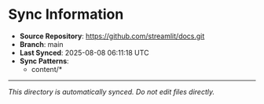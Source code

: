 # Sync Information

- **Source Repository**: https://github.com/streamlit/docs.git
- **Branch**: main
- **Last Synced**: 2025-08-08 06:11:18 UTC
- **Sync Patterns**:
  - content/*

---
*This directory is automatically synced. Do not edit files directly.*
